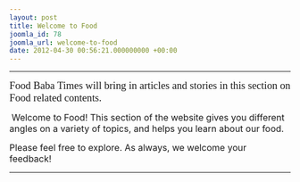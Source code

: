 ```yaml
---
layout: post
title: Welcome to Food
joomla_id: 78
joomla_url: welcome-to-food
date: 2012-04-30 00:56:21.000000000 +00:00
---
```

<hr />
<p><span style="font-size: 14pt; font-family: 'Verdana','sans-serif';">Food Baba Times will bring in articles and stories in this section on Food related contents.</span></p>
<p>&nbsp;<span style="font-size: 12pt;">Welcome to Food! This section of the website gives you different angles on a variety of topics, and helps you learn about our food.<br /></span></p>
<p><span style="font-size: 12pt;">Please feel free to explore. As always, we welcome your feedback!</span></p>
<hr />
<p>&nbsp;</p>
